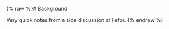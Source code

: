 {% raw %}# Background

Very quick notes from a side discussion at Fefor.
<update date omitted for speed>{% endraw %}